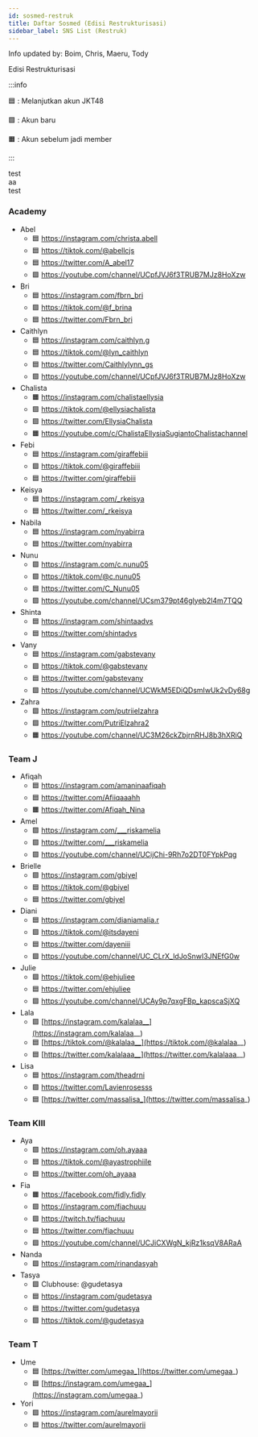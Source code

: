 ```yaml
---
id: sosmed-restruk
title: Daftar Sosmed (Edisi Restrukturisasi)
sidebar_label: SNS List (Restruk)
---
```


Info updated by: Boim, Chris, Maeru, Tody

Edisi Restrukturisasi

:::info

🟦 : Melanjutkan akun JKT48

🟩 : Akun baru

🟧 : Akun sebelum jadi member

:::

test<br>aa</br>
test

### Academy
- Abel 
    - 🟦 https://instagram.com/christa.abell
    - 🟦 https://tiktok.com/@abellcjs
    - 🟦 https://twitter.com/A_abel17
    - 🟩 https://youtube.com/channel/UCpfJVJ6f3TRUB7MJz8HoXzw
- Bri
    - 🟦 https://instagram.com/fbrn_bri
    - 🟩 https://tiktok.com/@f_brina
    - 🟦 https://twitter.com/Fbrn_bri
- Caithlyn
    - 🟦 https://instagram.com/caithlyn.g
    - 🟦 https://tiktok.com/@lyn_caithlyn
    - 🟦 https://twitter.com/Caithlylynn_gs
    - 🟩 https://youtube.com/channel/UCpfJVJ6f3TRUB7MJz8HoXzw
- Chalista
    - 🟧 https://instagram.com/chalistaellysia
    - 🟩 https://tiktok.com/@ellysiachalista
    - 🟩 https://twitter.com/EllysiaChalista
    - 🟧 https://youtube.com/c/ChalistaEllysiaSugiantoChalistachannel
- Febi
    - 🟦 https://instagram.com/giraffebiii
    - 🟩 https://tiktok.com/@giraffebiii
    - 🟦 https://twitter.com/giraffebiii
- Keisya
    - 🟦 https://instagram.com/_rkeisya
    - 🟦 https://twitter.com/_rkeisya
- Nabila
    - 🟦 https://instagram.com/nyabirra
    - 🟦 https://twitter.com/nyabirra
- Nunu
    - 🟩 https://instagram.com/c.nunu05
    - 🟩 https://tiktok.com/@c.nunu05
    - 🟦 https://twitter.com/C_Nunu05
    - 🟩 https://youtube.com/channel/UCsm379pt46glyeb2l4m7TQQ
- Shinta
    - 🟦 https://instagram.com/shintaadvs
    - 🟦 https://twitter.com/shintadvs
- Vany
    - 🟦 https://instagram.com/gabstevany
    - 🟩 https://tiktok.com/@gabstevany
    - 🟦 https://twitter.com/gabstevany
    - 🟩 https://youtube.com/channel/UCWkM5EDiQDsmIwUk2vDy68g
- Zahra
    - 🟩 https://instagram.com/putriielzahra
    - 🟩 https://twitter.com/PutriElzahra2
    - 🟧 https://youtube.com/channel/UC3M26ckZbjrnRHJ8b3hXRiQ

### Team J
- Afiqah
    - 🟦 https://instagram.com/amaninaafiqah
    - 🟦 https://twitter.com/Afiiqaaahh
    - 🟧 https://twitter.com/Afiqah_Nina
- Amel
    - 🟩 https://instagram.com/___riskamelia
    - 🟩 https://twitter.com/___riskamelia
    - 🟩 https://youtube.com/channel/UCijChi-9Rh7o2DT0FYpkPqg
- Brielle
    - 🟩 https://instagram.com/gbiyel
    - 🟦 https://tiktok.com/@gbiyel
    - 🟦 https://twitter.com/gbiyel
- Diani
    - 🟦 https://instagram.com/dianiamalia.r
    - 🟩 https://tiktok.com/@itsdayeni
    - 🟦 https://twitter.com/dayeniii
    - 🟩 https://youtube.com/channel/UC_CLrX_ldJoSnwI3JNEfG0w
- Julie
    - 🟩 https://tiktok.com/@ehjuliee
    - 🟦 https://twitter.com/ehjuliee
    - 🟩 https://youtube.com/channel/UCAy9p7qxgFBp_kapscaSjXQ
- Lala
    - 🟩 [https://instagram.com/kalalaa__](https://instagram.com/kalalaa__)
    - 🟦 [https://tiktok.com/@kalalaa__](https://tiktok.com/@kalalaa__)
    - 🟦 [https://twitter.com/kalalaaa__](https://twitter.com/kalalaaa__)
- Lisa
    - 🟦 https://instagram.com/theadrni
    - 🟩 https://twitter.com/Lavienrosesss
    - 🟦 [https://twitter.com/massalisa_](https://twitter.com/massalisa_)

### Team KIII
- Aya
    - 🟩 https://instagram.com/oh.ayaaa
    - 🟦 https://tiktok.com/@ayastrophiile
    - 🟦 https://twitter.com/oh_ayaaa
- Fia
    - 🟧 https://facebook.com/fidly.fidly
    - 🟩 https://instagram.com/fiachuuu
    - 🟩 https://twitch.tv/fiachuuu
    - 🟦 https://twitter.com/fiachuuu
    - 🟩 https://youtube.com/channel/UCJiCXWgN_kjRz1ksqV8ARaA
- Nanda
    - 🟩 https://instagram.com/rinandasyah
- Tasya
    - 🟩 Clubhouse: @gudetasya
    - 🟦 https://instagram.com/gudetasya
    - 🟦 https://twitter.com/gudetasya
    - 🟩 https://tiktok.com/@gudetasya

### Team T
- Ume
    - 🟦 [https://twitter.com/umegaa_](https://twitter.com/umegaa_)
    - 🟦 [https://instagram.com/umegaa_](https://instagram.com/umegaa_)
- Yori
    - 🟩 https://instagram.com/aurelmayorii
    - 🟦 https://twitter.com/aurelmayorii
